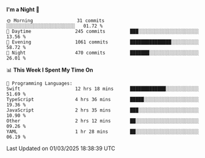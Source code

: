 <!--START_SECTION:waka-->
**I'm a Night 🦉** 

```text
🌞 Morning                31 commits          ░░░░░░░░░░░░░░░░░░░░░░░░░   01.72 % 
🌆 Daytime                245 commits         ███░░░░░░░░░░░░░░░░░░░░░░   13.56 % 
🌃 Evening                1061 commits        ███████████████░░░░░░░░░░   58.72 % 
🌙 Night                  470 commits         ███████░░░░░░░░░░░░░░░░░░   26.01 % 
```


📊 **This Week I Spent My Time On** 

```text
💬 Programming Languages: 
Swift                    12 hrs 18 mins      █████████████░░░░░░░░░░░░   51.69 % 
TypeScript               4 hrs 36 mins       █████░░░░░░░░░░░░░░░░░░░░   19.36 % 
JavaScript               2 hrs 35 mins       ███░░░░░░░░░░░░░░░░░░░░░░   10.90 % 
Other                    2 hrs 12 mins       ██░░░░░░░░░░░░░░░░░░░░░░░   09.26 % 
YAML                     1 hr 28 mins        ██░░░░░░░░░░░░░░░░░░░░░░░   06.19 % 
```


 Last Updated on 01/03/2025 18:38:39 UTC
<!--END_SECTION:waka-->
